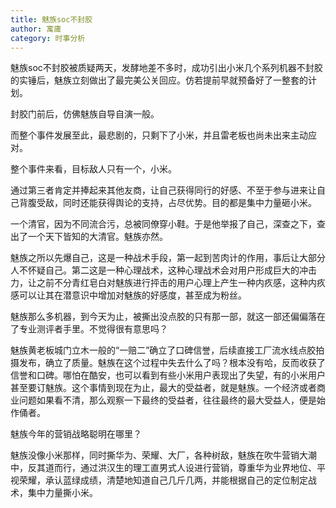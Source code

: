 ```yaml
---
title: 魅族soc不封胶
author: 寓庸
category: 时事分析
---
```

魅族soc不封胶被质疑两天，发酵地差不多时，成功引出小米几个系列机器不封胶的实锤后，魅族立刻做出了最完美公关回应。仿若提前早就预备好了一整套的计划。

封胶门前后，仿佛魅族自导自演一般。

而整个事件发展至此，最悲剧的，只剩下了小米，并且雷老板也尚未出来主动应对。

整个事件来看，目标敌人只有一个，小米。

通过第三者肯定并捧起来其他友商，让自己获得同行的好感、不至于参与进来让自己背腹受敌，同时还能获得舆论的支持，占尽优势。目的都是集中力量砸小米。

一个清官，因为不同流合污，总被同僚穿小鞋。于是他举报了自己，深查之下，查出了一个天下皆知的大清官。魅族亦然。

魅族之所以先爆自己，这是一种战术手段，第一起到苦肉计的作用，事后让大部分人不怀疑自己。第二这是一种心理战术，这种心理战术会对用户形成巨大的冲击力，让之前不分青红皂白对魅族进行抨击的用户心理上产生一种内疚感，这种内疚感可以让其在潜意识中增加对魅族的好感度，甚至成为粉丝。

魅族那么多机器，到今天为止，被撕出没点胶的只有那一部，就这一部还偏偏落在了专业测评者手里。不觉得很有意思吗？

魅族黄老板城门立木一般的“一赔二”确立了口碑信誉，后续直接工厂流水线点胶拍摄发布，确立了质量。魅族在这个过程中失去什么了吗？根本没有哈，反而收获了信誉和口碑。哪怕在酷安，也可以看到有些小米用户表现出了失望，有的小米用户甚至要订魅族。这个事情到现在为止，最大的受益者，就是魅族。一个经济或者商业问题如果看不清，那么观察一下最终的受益者，往往最终的最大受益人，便是始作俑者。

魅族今年的营销战略聪明在哪里？

魅族没像小米那样，同时撕华为、荣耀、大厂，各种树敌，魅族在吹牛营销大潮中，反其道而行，通过洪汉生的理工直男式人设进行营销，尊重华为业界地位、平视荣耀，承认蓝绿成绩，清楚地知道自己几斤几两，并能根据自己的定位制定战术，集中力量撕小米。